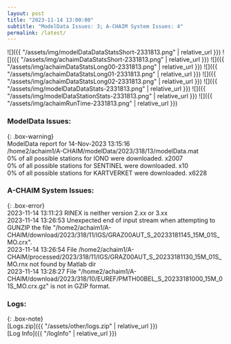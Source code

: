 ```yaml
---
layout: post
title: "2023-11-14 13:00:00"
subtitle: "ModelData Issues: 3; A-CHAIM System Issues: 4"
permalink: /latest/
---
```


![]({{ "/assets/img/modelDataDataStatsShort-2331813.png" | relative_url }})
![]({{ "/assets/img/achaimDataStatsShort-2331813.png" | relative_url }})
![]({{ "/assets/img/achaimDataStatsLong00-2331813.png" | relative_url }})
![]({{ "/assets/img/achaimDataStatsLong01-2331813.png" | relative_url }})
![]({{ "/assets/img/achaimDataStatsLong02-2331813.png" | relative_url }})
![]({{ "/assets/img/modelDataDataStats-2331813.png" | relative_url }})
![]({{ "/assets/img/modelDataStationStats-2331813.png" | relative_url }})
![]({{ "/assets/img/achaimRunTime-2331813.png" | relative_url }})


### ModelData Issues:  
  
{: .box-warning}  
 ModelData report for 14-Nov-2023 13:15:16   
 /home2/achaim1/A-CHAIM/modelData/2023/318/13/modelData.mat   
 0% of all possible stations for IONO were downloaded. x2007   
 0% of all possible stations for SENTINEL were downloaded. x10   
 0% of all possible stations for KARTVERKET were downloaded. x6228   
  
### A-CHAIM System Issues:  
  
{: .box-error}  
2023-11-14 13:11:23 RINEX is neither version 2.xx or 3.xx  
2023-11-14 13:26:53 Unexpected end of input stream when attempting to GUNZIP the file "/home2/achaim1/A-CHAIM/download/2023/318/11/IGS/GRAZ00AUT_S_20233181145_15M_01S_MO.crx".  
2023-11-14 13:26:54 File /home2/achaim1/A-CHAIM/processed/2023/318/11/IGS/GRAZ00AUT_S_20233181130_15M_01S_MO.rnx not found by Matlab dir  
2023-11-14 13:28:27 File "/home2/achaim1/A-CHAIM/download/2023/318/10/EUREF/PMTH00BEL_S_20233181000_15M_01S_MO.crx.gz" is not in GZIP format.  

### Logs:  
  
{: .box-note}  
[Logs.zip]({{ "/assets/other/logs.zip" | relative_url }})  
[Log Info]({{ "/logInfo" | relative_url }})  
